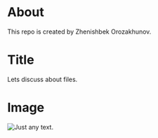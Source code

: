 # About
This repo is created by Zhenishbek Orozakhunov.

# Title
Lets discuss about files.

# Image

![Just any text.](list.svg)
